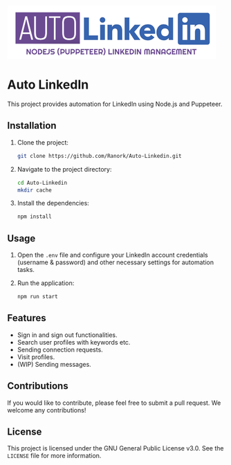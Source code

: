 ![Auto Linkedin](https://github.com/Ranork/Auto-Linkedin/blob/main/logo.png?raw=true)

# Auto LinkedIn

This project provides automation for LinkedIn using Node.js and Puppeteer.

## Installation

1. Clone the project:
   ```bash
   git clone https://github.com/Ranork/Auto-Linkedin.git
   ```

2. Navigate to the project directory:
   ```bash
   cd Auto-Linkedin
   mkdir cache
   ```

3. Install the dependencies:
   ```bash
   npm install
   ```

## Usage

1. Open the `.env` file and configure your LinkedIn account credentials (username & password) and other necessary settings for automation tasks.

2. Run the application:
   ```bash
   npm run start
   ```

## Features

- Sign in and sign out functionalities.
- Search user profiles with keywords etc.
- Sending connection requests.
- Visit profiles.
- (WIP) Sending messages.

## Contributions

If you would like to contribute, please feel free to submit a pull request. We welcome any contributions!

## License

This project is licensed under the GNU General Public License v3.0. See the `LICENSE` file for more information.

